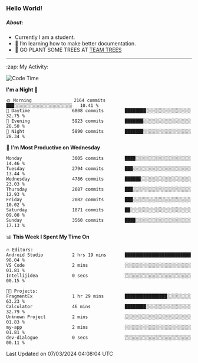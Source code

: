 ### Hello World!

##### About:
- Currently I am a student.
- 🌱 I’m learning how to make better documentation.
- 🌱 GO PLANT SOME TREES AT [TEAM TREES](https://teamtrees.org/)

---
  <summary>:zap: My Activity:</summary>
  
<!--START_SECTION:waka-->
![Code Time](http://img.shields.io/badge/Code%20Time-1%2C296%20hrs%2047%20mins-blue)

**I'm a Night 🦉** 

```text
🌞 Morning                2164 commits        ███░░░░░░░░░░░░░░░░░░░░░░   10.41 % 
🌆 Daytime                6808 commits        ████████░░░░░░░░░░░░░░░░░   32.75 % 
🌃 Evening                5923 commits        ███████░░░░░░░░░░░░░░░░░░   28.50 % 
🌙 Night                  5890 commits        ███████░░░░░░░░░░░░░░░░░░   28.34 % 
```
📅 **I'm Most Productive on Wednesday** 

```text
Monday                   3005 commits        ████░░░░░░░░░░░░░░░░░░░░░   14.46 % 
Tuesday                  2794 commits        ███░░░░░░░░░░░░░░░░░░░░░░   13.44 % 
Wednesday                4786 commits        ██████░░░░░░░░░░░░░░░░░░░   23.03 % 
Thursday                 2687 commits        ███░░░░░░░░░░░░░░░░░░░░░░   12.93 % 
Friday                   2082 commits        ███░░░░░░░░░░░░░░░░░░░░░░   10.02 % 
Saturday                 1871 commits        ██░░░░░░░░░░░░░░░░░░░░░░░   09.00 % 
Sunday                   3560 commits        ████░░░░░░░░░░░░░░░░░░░░░   17.13 % 
```


📊 **This Week I Spent My Time On** 

```text
🔥 Editors: 
Android Studio           2 hrs 19 mins       █████████████████████████   98.04 % 
VS Code                  2 mins              ░░░░░░░░░░░░░░░░░░░░░░░░░   01.81 % 
Intellijidea             0 secs              ░░░░░░░░░░░░░░░░░░░░░░░░░   00.15 % 

🐱‍💻 Projects: 
FragmentEx               1 hr 29 mins        ████████████████░░░░░░░░░   63.23 % 
Calculator               46 mins             ████████░░░░░░░░░░░░░░░░░   32.79 % 
Unknown Project          2 mins              ░░░░░░░░░░░░░░░░░░░░░░░░░   01.83 % 
my-app                   2 mins              ░░░░░░░░░░░░░░░░░░░░░░░░░   01.81 % 
dev-dialogue             0 secs              ░░░░░░░░░░░░░░░░░░░░░░░░░   00.11 % 
```


 Last Updated on 07/03/2024 04:08:04 UTC
<!--END_SECTION:waka-->
